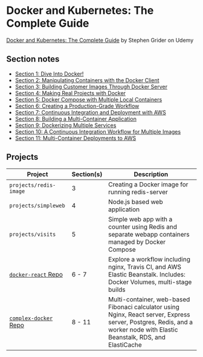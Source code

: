 # Docker and Kubernetes: The Complete Guide

[Docker and Kubernetes: The Complete Guide](https://www.udemy.com/course/docker-and-kubernetes-the-complete-guide/) by Stephen Grider on Udemy

## Section notes

* [Section 1: Dive Into Docker!](sections/section-01.md)
* [Section 2: Manipulating Containers with the Docker Client](sections/section-02.md)
* [Section 3: Building Customer Images Through Docker Server](sections/section-03.md)
* [Section 4: Making Real Projects with Docker](sections/section-04.md)
* [Section 5: Docker Compose with Multiple Local Containers](sections/section-05.md)
* [Section 6: Creating a Production-Grade Workflow](sections/section-06.md)
* [Section 7: Continuous Integration and Deployment with AWS](sections/section-07.md)
* [Section 8: Building a Multi-Container Application](sections/section-08.md)
* [Section 9: Dockerizing Multiple Services](sections/section-09.md)
* [Section 10: A Continuous Integration Workflow for Multiple Images](sections/section-10.md)
* [Section 11: Multi-Container Deployments to AWS](sections/section-11.md)

## Projects

| Project | Section(s) | Description |
| ------- | ---------- | ----------- |
| `projects/redis-image` | 3 | Creating a Docker image for running redis-server |
| `projects/simpleweb` | 4 | Node.js based web application |
| `projects/visits` | 5 | Simple web app with a counter using Redis and separate webapp containers managed by Docker Compose |
| [`docker-react` Repo](https://github.com/bryanesmith/docker-react) | 6 - 7 | Explore a workflow including nginx, Travis CI, and AWS Elastic Beanstalk. Includes: Docker Volumes, multi-stage builds |
| [`complex-docker` Repo](https://github.com/bryanesmith/complex-docker) | 8 - 11 | Multi-container, web-based Fibonaci calculator using Nginx, React server, Express server, Postgres, Redis, and a worker node with Elastic Beanstalk, RDS, and ElastiCache |
